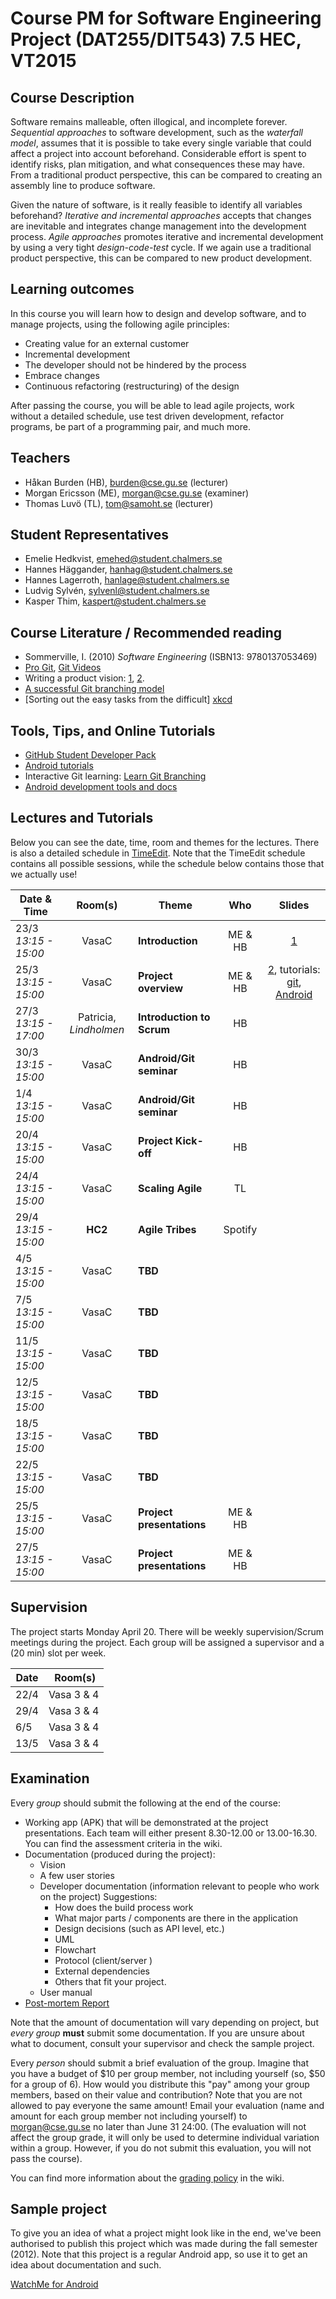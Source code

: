 # Course PM for Software Engineering Project (DAT255/DIT543) 7.5 HEC, VT2015

## Course Description
Software remains malleable, often illogical, and incomplete forever. *Sequential approaches* to software development, such as the *waterfall model*, assumes that it is possible to take every single variable that could affect a project into account beforehand. Considerable effort is spent to identify risks, plan mitigation, and what consequences these may have. From a traditional product perspective, this can be compared to creating an assembly line to produce software.

Given the nature of software, is it really feasible to identify all variables beforehand? *Iterative and incremental approaches* accepts that changes are inevitable and integrates change management into the development process. *Agile approaches* promotes iterative and incremental development by using a very tight *design-code-test* cycle. If we again use a traditional product perspective, this can be compared to new product development.

## Learning outcomes
In this course you will learn how to design and develop software, and to manage projects, using the following agile principles:

- Creating value for an external customer 
- Incremental development 
- The developer should not be hindered by the process 
- Embrace changes 
- Continuous refactoring (restructuring) of the design
 
After passing the course, you will be able to lead agile projects, work without a detailed schedule, use test driven development, refactor programs, be part of a programming pair, and much more. 

## Teachers
- Håkan Burden (HB), [burden@cse.gu.se](mailto:burden@cse.gu.se) (lecturer)
- Morgan Ericsson (ME), [morgan@cse.gu.se](mailto:morgan@cse.gu.se) (examiner)
- Thomas Luvö (TL), [tom@samoht.se](tom@samoht.se) (lecturer)

[Håkan Burden]: http://www.chalmers.se/en/staff/Pages/burden.aspx
[Morgan Ericsson]: http://www.chalmers.se/en/staff/Pages/moreri.aspx

## Student Representatives

- Emelie Hedkvist, [emehed@student.chalmers.se](emehed@student.chalmers.se)
- Hannes Häggander, [hanhag@student.chalmers.se](hanhag@student.chalmers.se)
- Hannes Lagerroth, [hanlage@student.chalmers.se](hanlage@student.chalmers.se)
- Ludvig Sylvén, [sylvenl@student.chalmers.se](sylvenl@student.chalmers.se)
- Kasper Thim, [kaspert@student.chalmers.se](kaspert@student.chalmers.se)

## Course Literature / Recommended reading
- Sommerville, I. (2010) *Software Engineering* (ISBN13: 9780137053469)
- [Pro Git][GITBOOK], [Git Videos][gitvid]
- Writing a product vision: [1][pv1], [2][pv2].
- [A successful Git branching model][gitbranch]
- [Sorting out the easy tasks from the difficult] [xkcd]

## Tools, Tips, and Online Tutorials

- [GitHub Student Developer Pack](https://education.github.com/pack)
- [Android tutorials](http://www.vogella.com/tutorials/android.html)
- Interactive Git learning: [Learn Git Branching][LearnGitBranching]
- [Android development tools and docs](http://developer.android.com/index.html)

## Lectures and Tutorials
Below you can see the date, time, room and themes for the lectures. There is also a detailed schedule in [TimeEdit]. Note that the TimeEdit schedule contains all possible sessions, while the schedule below contains those that we actually use!

| Date & Time | Room(s) | Theme |Who | Slides |
|  ------	| :----:	| ------	| :------: |  :------: |
| 23/3 *13:15 - 15:00* | VasaC | **Introduction** | ME & HB | [1][L1]  |
| 25/3 *13:15 - 15:00* | VasaC | **Project overview** | ME & HB | [2][L2], tutorials: [git][gittut], [Android][androidtut1] |
| 27/3 *13:15 - 17:00* | Patricia, *Lindholmen* | **Introduction to Scrum** | HB | |
| 30/3 *13:15 - 15:00* | VasaC | **Android/Git seminar** | HB | |
| 1/4 *13:15 - 15:00* | VasaC | **Android/Git seminar** | HB | |
| 20/4 *13:15 - 15:00* | VasaC | **Project Kick-off** | HB | |
| 24/4 *13:15 - 15:00* | VasaC | **Scaling Agile** | TL | |
| 29/4 *13:15 - 15:00* | **HC2** | **Agile Tribes** | Spotify | |
| 4/5 *13:15 - 15:00* | VasaC | **TBD** | | |
| 7/5 *13:15 - 15:00* | VasaC | **TBD** | | |
| 11/5 *13:15 - 15:00* | VasaC | **TBD** | | |
| 12/5 *13:15 - 15:00* | VasaC | **TBD** | | |
| 18/5 *13:15 - 15:00* | VasaC | **TBD** | | |
| 22/5 *13:15 - 15:00* | VasaC | **TBD** | | |
| 25/5 *13:15 - 15:00* | VasaC | **Project presentations** | ME & HB | |
| 27/5 *13:15 - 15:00* | VasaC | **Project presentations** | ME & HB | |


[timeedit]: https://se.timeedit.net/web/chalmers/db1/public/ri157XQQ709Z50Qv17003gZ6y6Y7006Q5Y61Y5.html
[GITBOOK]: http://git-scm.com/book
[gitvid]: http://git-scm.com/videos
[pv1]: http://www.scrumalliance.org/community/articles/2009/january/the-product-vision
[pv2]: http://www.joelonsoftware.com/articles/JimHighsmithonProductVisi.html
[gitbranch]: http://nvie.com/posts/a-successful-git-branching-model/
[LearnGitBranching]: http://pcottle.github.io/learnGitBranching/

[xkcd]: http://xkcd.com/1425/
[COCO]: http://youtu.be/5HbYScltf1c

[L1]: https://github.com/morganericsson/DAT255/blob/master/slides/l1.pdf?raw=true
[L2]: https://github.com/morganericsson/DAT255/blob/master/slides/l2.pdf?raw=true

[gittut]: https://www.atlassian.com/git/tutorials
[androidtut1]: https://github.com/morganericsson/DAT255/blob/master/tutorials/android1.md

## Supervision

The project starts Monday April 20. There will be weekly supervision/Scrum meetings during the project. Each group will be assigned a supervisor and a (20 min) slot per week.

| Date | Room(s) |  
|  ------	| ------	|  
| 22/4 | Vasa 3 & 4 |
| 29/4 | Vasa 3 & 4 |
| 6/5 | Vasa 3 & 4 |
| 13/5 | Vasa 3 & 4 |


## Examination
Every *group* should submit the following at the end of the course:

- Working app (APK) that will be demonstrated at the project presentations. Each team will either present 8.30-12.00 or 13.00-16.30. You can find the assessment criteria in the wiki. 
- Documentation (produced during the project):
	- Vision
	- A few user stories
	- Developer documentation (information relevant to people who work on the project) Suggestions:
		- How does the build process work
		- What major parts / components are there in the application
		- Design decisions (such as API level, etc.)
		- UML
		- Flowchart
		- Protocol (client/server )
		- External dependencies
		- Others that fit your project.
	- User manual
- [Post-mortem Report][pmr]

Note that the amount of documentation will vary depending on project, but *every group* **must** submit some documentation. If you are unsure about what to document, consult your supervisor and check the sample project.

Every *person* should submit a brief evaluation of the group. Imagine that you have a budget of $10 per group member, not including yourself (so, $50 for a group of 6). How would you distribute this "pay" among your group members, based on their value and contribution? Note that you are not allowed to pay everyone the same amount! Email your evaluation (name and amount for each group member not including yourself) to morgan@cse.gu.se no later than June 31 24:00. (The evaluation will not affect the group grade, it will only be used to determine individual variation within a group. However, if you do not submit this evaluation, you will not pass the course).

You can find more information about the [grading policy][grading] in the wiki.

[pmr]: http://github.com/morganericsson/DAT255/wiki/Post-Mortem-Report
[grading]: https://github.com/morganericsson/DAT255/wiki/Grading-Policy

## Sample project
To give you an idea of what a project might look like in the end, we've been authorised to publish this project which was made during the fall semester (2012). Note that this project is a regular Android app, so use it to get an idea about documentation and such.

[WatchMe for Android](http://github.com/johanbrook/watchme)
